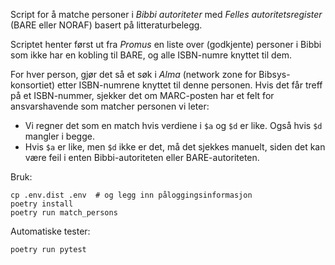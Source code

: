 Script for å matche personer i _Bibbi autoriteter_ med _Felles autoritetsregister_ (BARE eller NORAF) basert på litteraturbelegg.

Scriptet henter først ut fra _Promus_ en liste over (godkjente) personer i Bibbi som ikke har en kobling til BARE, og alle ISBN-numre knyttet til dem.

For hver person, gjør det så et søk i _Alma_ (network zone for Bibsys-konsortiet) etter ISBN-numrene knyttet til denne personen. Hvis det får treff på et ISBN-nummer, sjekker det om MARC-posten har et felt for ansvarshavende som matcher personen vi leter:
- Vi regner det som en match hvis verdiene i `$a` og `$d` er like. Også hvis `$d` mangler i begge.
- Hvis `$a` er like, men `$d` ikke er det, må det sjekkes manuelt, siden det kan være feil i enten Bibbi-autoriteten eller BARE-autoriteten.


Bruk:

    cp .env.dist .env  # og legg inn påloggingsinformasjon
    poetry install
    poetry run match_persons

Automatiske tester:

    poetry run pytest

